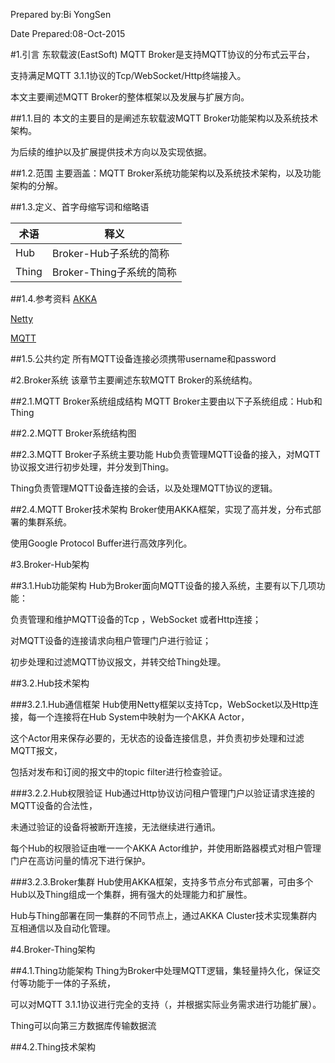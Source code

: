 Prepared by:Bi YongSen

Date Prepared:08-Oct-2015

#1.引言
东软载波(EastSoft) MQTT Broker是支持MQTT协议的分布式云平台，

支持满足MQTT 3.1.1协议的Tcp/WebSocket/Http终端接入。

本文主要阐述MQTT Broker的整体框架以及发展与扩展方向。

##1.1.目的
本文的主要目的是阐述东软载波MQTT Broker功能架构以及系统技术架构。

为后续的维护以及扩展提供技术方向以及实现依据。

##1.2.范围
主要涵盖：MQTT Broker系统功能架构以及系统技术架构，以及功能架构的分解。

##1.3.定义、首字母缩写词和缩略语

术语 | 释义
--- | ---
Hub    | Broker-Hub子系统的简称
Thing  | Broker-Thing子系统的简称

##1.4.参考资料
[AKKA](http://akka.io/)

[Netty](http://netty.io/)

[MQTT](http://mqtt.org/)

##1.5.公共约定
所有MQTT设备连接必须携带username和password

#2.Broker系统
该章节主要阐述东软MQTT Broker的系统结构。

##2.1.MQTT Broker系统组成结构
MQTT Broker主要由以下子系统组成：Hub和Thing

##2.2.MQTT Broker系统结构图


##2.3.MQTT Broker子系统主要功能
Hub负责管理MQTT设备的接入，对MQTT协议报文进行初步处理，并分发到Thing。

Thing负责管理MQTT设备连接的会话，以及处理MQTT协议的逻辑。

##2.4.MQTT Broker技术架构
Broker使用AKKA框架，实现了高并发，分布式部署的集群系统。

使用Google Protocol Buffer进行高效序列化。

#3.Broker-Hub架构

##3.1.Hub功能架构
Hub为Broker面向MQTT设备的接入系统，主要有以下几项功能：

负责管理和维护MQTT设备的Tcp ，WebSocket 或者Http连接；

对MQTT设备的连接请求向租户管理门户进行验证；

初步处理和过滤MQTT协议报文，并转交给Thing处理。

##3.2.Hub技术架构

###3.2.1.Hub通信框架
Hub使用Netty框架以支持Tcp，WebSocket以及Http连接，每一个连接将在Hub System中映射为一个AKKA Actor，

这个Actor用来保存必要的，无状态的设备连接信息，并负责初步处理和过滤MQTT报文，

包括对发布和订阅的报文中的topic filter进行检查验证。

###3.2.2.Hub权限验证
Hub通过Http协议访问租户管理门户以验证请求连接的MQTT设备的合法性，

未通过验证的设备将被断开连接，无法继续进行通讯。

每个Hub的权限验证由唯一一个AKKA Actor维护，并使用断路器模式对租户管理门户在高访问量的情况下进行保护。

###3.2.3.Broker集群
Hub使用AKKA框架，支持多节点分布式部署，可由多个Hub以及Thing组成一个集群，拥有强大的处理能力和扩展性。

Hub与Thing部署在同一集群的不同节点上，通过AKKA Cluster技术实现集群内互相通信以及自动化管理。

#4.Broker-Thing架构

##4.1.Thing功能架构
Thing为Broker中处理MQTT逻辑，集轻量持久化，保证交付等功能于一体的子系统，

可以对MQTT 3.1.1协议进行完全的支持（，并根据实际业务需求进行功能扩展）。

Thing可以向第三方数据库传输数据流

##4.2.Thing技术架构

